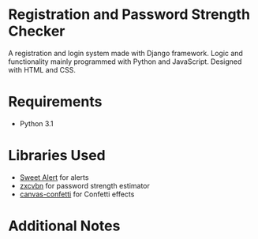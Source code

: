 # Registration and Password Strength Checker
A registration and login system made with Django framework. Logic and functionality mainly programmed with Python and JavaScript. Designed with HTML and CSS.

# Requirements
* Python 3.1

# Libraries Used
* [Sweet Alert](https://sweetalert.js.org/guides/) for alerts
* [zxcvbn](https://github.com/dropbox/zxcvbn) for password strength estimator
* [canvas-confetti](https://www.npmjs.com/package/canvas-confetti) for Confetti effects

# Additional Notes
